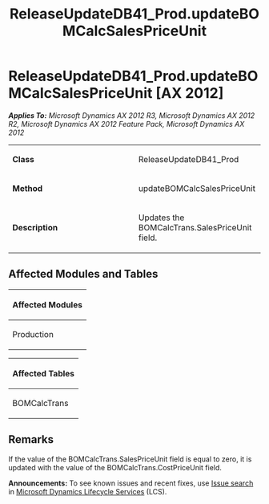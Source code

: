 ﻿---
title: ReleaseUpdateDB41_Prod.updateBOMCalcSalesPriceUnit
TOCTitle: ReleaseUpdateDB41_Prod.updateBOMCalcSalesPriceUnit
ms:assetid: f3b30113-74e5-f5e0-4729-3689c264d841
ms:mtpsurl: https://msdn.microsoft.com/en-us/library/JJ737491(v=AX.60)
ms:contentKeyID: 49712185
ms.date: 05/18/2015
mtps_version: v=AX.60
---

# ReleaseUpdateDB41\_Prod.updateBOMCalcSalesPriceUnit [AX 2012]


_**Applies To:** Microsoft Dynamics AX 2012 R3, Microsoft Dynamics AX 2012 R2, Microsoft Dynamics AX 2012 Feature Pack, Microsoft Dynamics AX 2012_

<table>
<colgroup>
<col style="width: 50%" />
<col style="width: 50%" />
</colgroup>
<tbody>
<tr class="odd">
<td><p><strong>Class</strong></p></td>
<td><p>ReleaseUpdateDB41_Prod</p></td>
</tr>
<tr class="even">
<td><p><strong>Method</strong></p></td>
<td><p>updateBOMCalcSalesPriceUnit</p></td>
</tr>
<tr class="odd">
<td><p><strong>Description</strong></p></td>
<td><p>Updates the BOMCalcTrans.SalesPriceUnit field.</p></td>
</tr>
</tbody>
</table>


## Affected Modules and Tables

<table>
<colgroup>
<col style="width: 100%" />
</colgroup>
<thead>
<tr class="header">
<th><p>Affected Modules</p></th>
</tr>
</thead>
<tbody>
<tr class="odd">
<td><p>Production</p></td>
</tr>
</tbody>
</table>


<table>
<colgroup>
<col style="width: 100%" />
</colgroup>
<thead>
<tr class="header">
<th><p>Affected Tables</p></th>
</tr>
</thead>
<tbody>
<tr class="odd">
<td><p>BOMCalcTrans</p></td>
</tr>
</tbody>
</table>


## Remarks

If the value of the BOMCalcTrans.SalesPriceUnit field is equal to zero, it is updated with the value of the BOMCalcTrans.CostPriceUnit field.

  
**Announcements:** To see known issues and recent fixes, use [Issue search](http://go.microsoft.com/fwlink/?linkid=389258) in [Microsoft Dynamics Lifecycle Services](http://go.microsoft.com/fwlink/?linkid=306505) (LCS).

